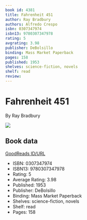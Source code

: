 ```yaml
---
book id: 4381
title: Fahrenheit 451
author: Ray Bradbury
authors: Alfredo Crespo
isbn: 0307347974
isbn13: 9780307347978
rating: 5
avgrating: 3.98
publisher: DeBolsillo
binding: Mass Market Paperback
pages: 158
published: 1953
shelves: science-fiction, novels
shelf: read
review: 
---
```


# Fahrenheit 451

By Ray Bradbury

![](https://i.gr-assets.com/images/S/compressed.photo.goodreads.com/books/1351643740l/4381.jpg)

## Book data

[GoodReads ID/URL](https://www.goodreads.com/book/show/4381)

- ISBN: 0307347974
- ISBN13: 9780307347978
- Rating: 5
- Average Rating: 3.98
- Published: 1953
- Publisher: DeBolsillo
- Binding: Mass Market Paperback
- Shelves: science-fiction, novels
- Shelf: read
- Pages: 158

